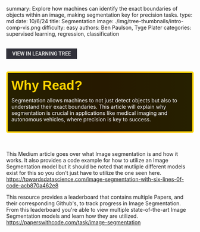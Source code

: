 summary: Explore how machines can identify the exact boundaries of objects within an image, making segmentation key for precision tasks.
type: md
date: 10/6/24
title: Segmentation
image: ./img/tree-thumbnails/intro-comp-vis.png
difficulty: easy
authors: Ben Paulson, Tyge Plater
categories: supervised learning, regression, classification

<br>
<a href='/learning-tree?node=59' style='
    background-color: #31313a;
    color: gainsboro;
    padding: 6px 16px;
    border: none
    border-radius: 4px;
    text-transform: uppercase;
    font-family: "Roboto", sans-serif;
    font-size: 1em;
    font-weight: bold;
    cursor: pointer;
    text-decoration: none;
    display: inline-block;'
>
  View in Learning Tree
</a>

<br>
<br>
<br>

<div style='
  position: relative;
  padding: 10px; 
  border-radius: 5px;
  background-color: rgba(0, 0, 0, 0.85); 
  border: 4px solid transparent;
  background-image: linear-gradient(90deg, rgba(0, 0, 0, 0.85), rgba(0, 0, 0, 0.85)), linear-gradient(90deg, gold, orange, gold);
  background-origin: border-box;
  background-clip: padding-box, border-box;
'>

<svg width='200' height='50' style='display: block; margin-bottom: 5px;'>
  <text x='0' y='35' font-size='35' font-family='Arial' font-weight='bold' fill='gold'>
    Why Read?
    <animate attributeName='fill' values='gold; orange; gold' dur='3s' repeatCount='indefinite' />
  </text>
</svg>

<p style='color: white; margin-top: 2px;'>Segmentation allows machines to not just detect objects but also to understand their exact boundaries. This article will explain why segmentation is crucial in applications like medical imaging and autonomous vehicles, where precision is key to success.</p>

</div>

<br/>

<br/>

This Medium article goes over what Image segmentation is and how it works.  It also provides a code example for how to utilize an Image Segmentation model but it should be noted that mutliple different models exist for this so you don't just have to utilize the one seen here.
https://towardsdatascience.com/image-segmentation-with-six-lines-0f-code-acb870a462e8

This resource provides a leaderboard that contains multiple Papers, and their corresponding Github's, to track progress in Image Segmentation.  From this leaderboard you're able to view multiple state-of-the-art Image Segmentation models and learn how they are utilized. 
https://paperswithcode.com/task/image-segmentation




